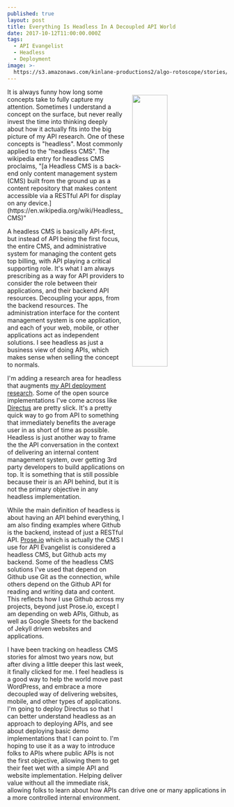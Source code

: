 ```yaml
---
published: true
layout: post
title: Everything Is Headless In A Decoupled API World
date: 2017-10-12T11:00:00.000Z
tags:
  - API Evangelist
  - Headless
  - Deployment
image: >-
  https://s3.amazonaws.com/kinlane-productions2/algo-rotoscope/stories/catacombs_copper_circuit_2.jpg
---
```

<p><img src="https://s3.amazonaws.com/kinlane-productions2/algo-rotoscope/stories/catacombs_copper_circuit_2.jpg" align="right" width="40%" style="padding: 15px;" /></p>It is always funny how long some concepts take to fully capture my attention. Sometimes I understand a concept on the surface, but never really invest the time into thinking deeply about how it actually fits into the big picture of my API research. One of these concepts is "headless". Most commonly applied to the "headless CMS". The wikipedia entry for headless CMS proclaims, "[a Headless CMS is a back-end only content management system (CMS) built from the ground up as a content repository that makes content accessible via a RESTful API for display on any device.](https://en.wikipedia.org/wiki/Headless_CMS)"

A headless CMS is basically API-first, but instead of API being the first focus, the entire CMS, and administrative system for managing the content gets top billing, with API playing a critical supporting role. It's what I am always prescribing as a way for API providers to consider the role between their applications, and their backend API resources. Decoupling your apps, from the backend resources. The administration interface for the content management system is one application, and each of your web, mobile, or other applications act as independent solutions. I see headless as just a business view of doing APIs, which makes sense when selling the concept to normals.

I'm adding a research area for headless that augments [my API deployment research](http://deployment.apievangelist.com/). Some of the open source implementations I've come across like [Directus](https://getdirectus.com/) are pretty slick. It's a pretty quick way to go from API to something that immediately benefits the average user in as short of time as possible. Headless is just another way to frame the the API conversation in the context of delivering an internal content management system, over getting 3rd party developers to build applications on top. It is something that is still possible because their is an API behind, but it is not the primary objective in any headless implementation.

While the main definition of headless is about having an API behind everything, I am also finding examples where Github is the backend, instead of just a RESTful API. [Prose.io](http://prose.io/) which is actually the CMS I use for API Evangelist is considered a headless CMS, but Github acts my backend. Some of the headless CMS solutions I've used that depend on Github use Git as the connection, while others depend on the Github API for reading and writing data and content. This reflects how I use Github across my projects, beyond just Prose.io, except I am depending on web APIs, Github, as well as Google Sheets for the backend of Jekyll driven websites and applications.

I have been tracking on headless CMS stories for almost two years now, but after diving a little deeper this last week, it finally clicked for me. I feel headless is a good way to help the world move past WordPress, and embrace a more decoupled way of delivering websites, mobile, and other types of applications. I'm going to deploy Directus so that I can better understand headless as an approach to deploying APIs, and see about deploying basic demo implementations that I can point to. I'm hoping to use it as a way to introduce folks to APIs where public APIs is not the first objective, allowing them to get their feet wet with a simple API and website implementation. Helping deliver value without all the immediate risk, allowing folks to learn about how APIs can drive one or many applications in a more controlled internal environment.
